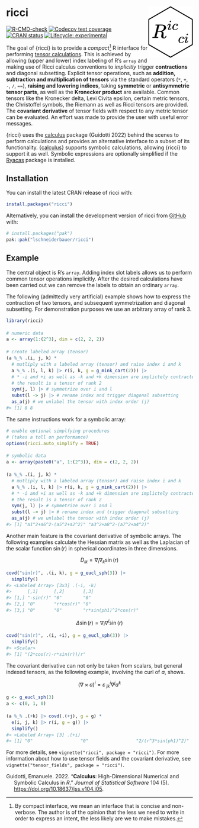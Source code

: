 
<!-- README.md is generated from README.Rmd. Please edit that file -->

# ricci <a href="https://lschneiderbauer.github.io/ricci/"><img src="man/figures/logo.svg" align="right" height="139" alt="ricci website" /></a>

<!-- badges: start -->

[![R-CMD-check](https://github.com/lschneiderbauer/ricci/actions/workflows/R-CMD-check.yaml/badge.svg)](https://github.com/lschneiderbauer/ricci/actions/workflows/R-CMD-check.yaml)
[![Codecov test
coverage](https://codecov.io/gh/lschneiderbauer/ricci/graph/badge.svg)](https://app.codecov.io/gh/lschneiderbauer/ricci)
[![CRAN
status](https://www.r-pkg.org/badges/version/ricci)](https://CRAN.R-project.org/package=ricci)
[![Lifecycle:
experimental](https://img.shields.io/badge/lifecycle-experimental-orange.svg)](https://lifecycle.r-lib.org/articles/stages.html#experimental)

<!-- badges: end -->

The goal of {ricci} is to provide a *compact*[^1] R interface for
performing [tensor
calculations](https://en.wikipedia.org/wiki/Ricci_calculus). This is
achieved by allowing (upper and lower) index labeling of R’s `array` and
making use of Ricci calculus conventions to *implicitly* trigger
**contractions** and diagonal subsetting. Explicit tensor operations,
such as **addition, subtraction and multiplication of tensors** via the
standard operators (`*`, `+`, `-`, `/`, `==`), **raising and lowering
indices**, taking **symmetric** or **antisymmetric tensor parts**, as
well as the **Kronecker product** are available. Common tensors like the
Kronecker delta, Levi Civita epsilon, certain metric tensors, the
Christoffel symbols, the Riemann as well as Ricci tensors are provided.
The **covariant derivative** of tensor fields with respect to any metric
tensor can be evaluated. An effort was made to provide the user with
useful error messages.

{ricci} uses the [calculus](https://calculus.eguidotti.com/) package
(Guidotti 2022) behind the scenes to perform calculations and provides
an alternative interface to a subset of its functionality.
{[calculus](https://calculus.eguidotti.com/)} supports symbolic
calculations, allowing {ricci} to support it as well. Symbolic
expressions are optionally simplified if the
[Ryacas](https://r-cas.github.io/ryacas/) package is installed.

## Installation

You can install the latest CRAN release of ricci with:

``` r
install.packages("ricci")
```

Alternatively, you can install the development version of ricci from
[GitHub](https://github.com/) with:

``` r
# install.packages("pak")
pak::pak("lschneiderbauer/ricci")
```

## Example

The central object is R’s `array`. Adding index slot labels allows us to
perform common tensor operations implicitly. After the desired
calculations have been carried out we can remove the labels to obtain an
ordinary `array`.

The following (admittedly very artificial) example shows how to express
the contraction of two tensors, and subsequent symmetrization and
diagonal subsetting. For demonstration purposes we use an arbitrary
array of rank 3.

``` r
library(ricci)

# numeric data
a <- array(1:(2^3), dim = c(2, 2, 2))

# create labeled array (tensor)
(a %_% .(i, j, k) *
  # mutliply with a labeled array (tensor) and raise index i and k
  a %_% .(i, l, k) |> r(i, k, g = g_mink_cart(2))) |>
  # * -i and +i as well as -k and +k dimension are implictely contracted
  # the result is a tensor of rank 2
  sym(j, l) |> # symmetrize over i and l
  subst(l -> j) |> # rename index and trigger diagonal subsetting
  as_a(j) # we unlabel the tensor with index order (j)
#> [1] 8 8
```

The same instructions work for a symbolic array:

``` r
# enable optional simplfying procedures
# (takes a toll on performance)
options(ricci.auto_simplify = TRUE)

# symbolic data
a <- array(paste0("a", 1:(2^3)), dim = c(2, 2, 2))

(a %_% .(i, j, k) *
  # mutliply with a labeled array (tensor) and raise index i and k
  a %_% .(i, l, k) |> r(i, k, g = g_mink_cart(2))) |>
  # * -i and +i as well as -k and +k dimension are implictely contracted
  # the result is a tensor of rank 2
  sym(j, l) |> # symmetrize over i and l
  subst(l -> j) |> # rename index and trigger diagonal subsetting
  as_a(j) # we unlabel the tensor with index order (j)
#> [1] "a1^2+a6^2-(a5^2+a2^2)" "a3^2+a8^2-(a7^2+a4^2)"
```

Another main feature is the covariant derivative of symbolic arrays. The
following examples calculate the Hessian matrix as well as the Laplacian
of the scalar function $\sin(r)$ in spherical coordinates in three
dimensions.

$$D_{ik} = \nabla_i \nabla_k \sin(r)$$

``` r
covd("sin(r)", .(i, k), g = g_eucl_sph(3)) |>
  simplify()
#> <Labeled Array> [3x3] .(-i, -k)
#>      [,1]      [,2]       [,3]                 
#> [1,] "-sin(r)" "0"        "0"                  
#> [2,] "0"       "r*cos(r)" "0"                  
#> [3,] "0"       "0"        "r*sin(ph1)^2*cos(r)"
```

$$\Delta \sin(r) = \nabla_i \nabla^i \sin(r)$$

``` r
covd("sin(r)", .(i, +i), g = g_eucl_sph(3)) |>
  simplify()
#> <Scalar>
#> [1] "(2*cos(r)-r*sin(r))/r"
```

The covariant derivative can not only be taken from scalars, but general
indexed tensors, as the following example, involving the curl of $a$,
shows.

$$\left(\nabla \times a\right)^i = \varepsilon^{i}_{\;jk} \nabla^j a^k$$

``` r
g <- g_eucl_sph(3)
a <- c(0, 1, 0)

(a %_% .(+k) |> covd(.(+j), g = g) *
  e(i, j, k) |> r(i, g = g)) |>
  simplify()
#> <Labeled Array> [3] .(+i)
#> [1] "0"                  "0"                  "2/(r^3*sin(ph1)^2)"
```

For more details, see `vignette("ricci", package = "ricci")`. For more
information about how to use tensor fields and the covariant derivative,
see `vignette("tensor_fields", package = "ricci")`.

<div id="refs" class="references csl-bib-body hanging-indent"
entry-spacing="0">

<div id="ref-guidotti2022" class="csl-entry">

Guidotti, Emanuele. 2022. “**Calculus**: High-Dimensional Numerical and
Symbolic Calculus in *R*.” *Journal of Statistical Software* 104 (5).
<https://doi.org/10.18637/jss.v104.i05>.

</div>

</div>

[^1]: By compact interface, we mean an interface that is concise and
    non-verbose. The author is of the opinion that the less we need to
    write in order to express an intent, the less likely are we to make
    mistakes.
